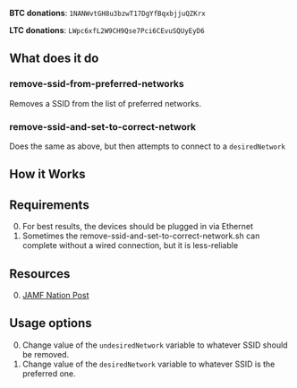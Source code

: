   **BTC donations**: `1NANWvtGH8u3bzwT17DgYfBqxbjjuQZKrx`

  **LTC donations**: `LWpc6xfL2W9CH9Qse7Pci6CEvuSQUyEyD6`
## What does it do
### remove-ssid-from-preferred-networks
Removes a SSID from the list of preferred networks.  
### remove-ssid-and-set-to-correct-network
Does the same as above, but then attempts to connect to a `desiredNetwork`
## How it Works

## Requirements
0. For best results, the devices should be plugged in via Ethernet
1. Sometimes the remove-ssid-and-set-to-correct-network.sh can complete without a wired connection, but it is less-reliable

## Resources
0. [JAMF Nation Post]()

## Usage options
0. Change value of the `undesiredNetwork` variable to whatever SSID should be removed.
1. Change value of the `desiredNetwork` variable to whatever SSID is the preferred one.
